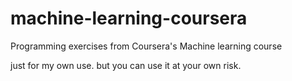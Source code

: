 # machine-learning-coursera
Programming exercises from Coursera's Machine learning course

just for my own use. but you can use it at your own risk.

